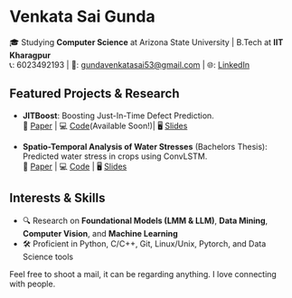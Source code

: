 # Venkata Sai Gunda

🎓 Studying **Computer Science** at Arizona State University | B.Tech at **IIT Kharagpur**  
📞: 6023492193 | 📧: [gundavenkatasai53@gmail.com](mailto:gundavenkatasai53@gmail.com) | 🌐: [LinkedIn](https://www.linkedin.com/in/venkata-sai-gunda/)
## Featured Projects & Research

- **JITBoost**: Boosting Just-In-Time Defect Prediction.  
  📄 [Paper](https://drive.google.com/file/d/1yXxKfhkcdB-qp1JWpkAJcXfBUnFFrMh_/view?usp=drive_link) | 💻 [Code](https://github.com/wahabhamoulhadj/bcml)(Available Soon!)| 🖥️ [Slides](https://docs.google.com/presentation/d/14yrG60YwxHo8JgtduNHRmaLVrrZPJfXb/edit?usp=sharing&ouid=114846400380729632800&rtpof=true&sd=true)
  
- **Spatio-Temporal Analysis of Water Stresses** (Bachelors Thesis):  
  Predicted water stress in crops using ConvLSTM.  
  📄 [Paper](https://drive.google.com/file/d/16XLmrbSjduBYUb_lWr1aSmrdBxaCIuFB/view?usp=sharing) | 💻 [Code](https://github.com/GVS-007/Spatio-Temporal-Analysis) | 🖥️ [Slides](https://docs.google.com/presentation/d/1R_S8SErI2SukKWwfhT5NQE4nKQ77laXV/edit?usp=sharing&ouid=114846400380729632800&rtpof=true&sd=true)
  

## Interests & Skills

- 🔍 Research on  **Foundational Models (LMM & LLM)**, **Data Mining**, **Computer Vision**, and **Machine Learning**
- 🛠 Proficient in Python, C/C++, Git, Linux/Unix, Pytorch, and Data Science tools


Feel free to shoot a mail, it can be regarding anything. I love connecting with people.
